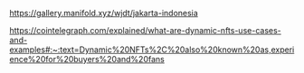 https://gallery.manifold.xyz/wjdt/jakarta-indonesia

https://cointelegraph.com/explained/what-are-dynamic-nfts-use-cases-and-examples#:~:text=Dynamic%20NFTs%2C%20also%20known%20as,experience%20for%20buyers%20and%20fans
